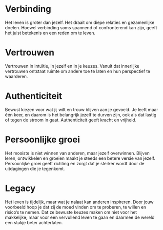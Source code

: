 # Verbinding
Het leven is groter dan jezelf. Het draait om diepe relaties en gezamenlijke doelen.  Hoewel verbinding soms spannend of confronterend kan zijn, geeft het juist betekenis en een reden om te leven.

# Vertrouwen
Vertrouwen in intuïtie, in jezelf en in je keuzes. Vanuit dat innerlijke vertrouwen ontstaat ruimte om andere toe te laten en hun perspectief te waarderen.

# Authenticiteit
Bewust kiezen voor wat jij wilt en trouw blijven aan je gevoeld. Je leeft maar één keer, en daarom is het belangrijk jezelf te durven zijn, ook als dat lastig of tegen de stroom in gaat. Authenticiteit geeft kracht en vrijheid.

# Persoonlijke groei
Het mooiste is niet winnen van anderen, maar jezelf overwinnen. Blijven leren, ontwikkelen en groeien maakt je steeds een betere versie van jezelf. Persoonlijke groei geeft richting en zorgt dat je sterker wordt door de uitdagingen die je tegenkomt.

# Legacy
Het leven is tijdelijk, maar wat je nalaat kan anderen inspireren. Door jouw voorbeeld hoop je dat zij de moed vinden om te proberen, te willen en risico’s te nemen. Dat ze bewuste keuzes maken om niet voor het makkelijke, maar voor een vervullend leven te gaan en daarmee de wereld een stukje beter achterlaten.
